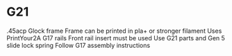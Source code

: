 # G21
.45acp Glock frame
Frame can be printed in pla+ or stronger filament
Uses PrintYour2A G17 rails
Front rail insert must be used
Use G21 parts and Gen 5 slide lock spring
Follow G17 assembly instructions
